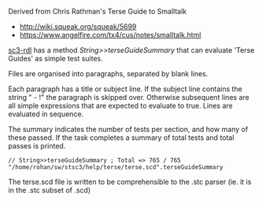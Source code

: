 Derived from Chris Rathman's Terse Guide to Smalltalk

- <http://wiki.squeak.org/squeak/5699>
- <https://www.angelfire.com/tx4/cus/notes/smalltalk.html>

[sc3-rdl](https://gitlab.com/rd--/sc3-rdl) has a method _String>>terseGuideSummary_ that can evaluate 'Terse Guides' as simple test suites.

Files are organised into paragraphs, separated by blank lines.

Each paragraph has a title or subject line.
If the subject line contains the string " - !" the paragraph is skipped over.
Otherwise subsequent lines are all simple expressions that are expected to evaluate to true.
Lines are evaluated in sequence.

The summary indicates the number of tests per section, and how many of these passed.
If the task completes a summary of total tests and total passes is printed.

```
// String>>terseGuideSummary ; Total => 765 / 765
"/home/rohan/sw/stsc3/help/terse/terse.scd".terseGuideSummary
```

The terse.scd file is written to be comprehensible to the .stc parser (ie. it is in the .stc subset of .scd)
